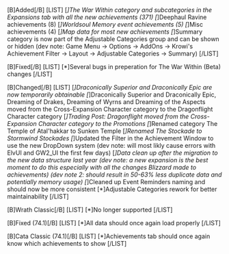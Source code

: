 [B]Added[/B]
[LIST]
[*]The War Within category and subcategories in the Expansions tab with all the new achievements (371)
[*]Deephaul Ravine achievements (8)
[*]Worldsoul Memory event achievements (5)
[*]Misc achievements (4)
[*]Map data for most new achievements
[*]Summary category is now part of the Adjustable Categories group and can be shown or hidden (dev note: Game Menu -> Options -> AddOns -> Krowi's Achievement Filter -> Layout -> Adjustable Categories -> Summary)
[/LIST]

[B]Fixed[/B]
[LIST]
[*]Several bugs in preperation for The War Within (Beta) changes
[/LIST]

[B]Changed[/B]
[LIST]
[*]Draconically Superior and Draconically Epic are now temporarily obtainable
[*]Draconically Superior and Draconically Epic, Dreaming of Drakes, Dreaming of Wyrns and Dreaming of the Aspects moved from the Cross-Expansion Character category to the Dragonflight Character category
[*]Trading Post: Dragonflight moved from the Cross-Expansion Character category to the Promotions
[*]Renamed category The Temple of Atal'hakkar to Sunken Temple
[*]Renamed The Stockade to Stormwind Stockades
[*]Updated the Filter in the Achievement Window to use the new DropDown system (dev note: will most likly cause errors with ElvUI and GW2_UI the first few days)
[*]Data clean up after the migration to the new data structure last year (dev note: a new expansion is the best moment to do this especially with all the changes Blizzard made to achievements) (dev note 2: should result in 50-63% less duplicate data and potentially memory usage)
[*]Cleaned up Event Reminders naming and should now be more consistent
[*]Adjustable Categories rework for better maintainability
[/LIST]

[B]Wrath Classic[/B]
[LIST]
[*]No longer supported
[/LIST]

[B]Fixed (74.1)[/B]
[LIST]
[*]All data should once again load properly
[/LIST]

[B]Cata Classic (74.1)[/B]
[LIST]
[*]Achievements tab should once again know which achievements to show
[/LIST]